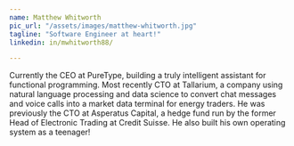 ```yaml
---
name: Matthew Whitworth
pic_url: "/assets/images/matthew-whitworth.jpg"
tagline: "Software Engineer at heart!"
linkedin: in/mwhitworth88/

---
```

Currently the CEO at PureType, building a truly intelligent assistant for functional programming. Most recently CTO at Tallarium, a company using natural language processing and data science to convert chat messages and voice calls into a market data terminal for energy traders. He was previously the CTO at Asperatus Capital, a hedge fund run by the former Head of Electronic Trading at Credit Suisse. He also built his own operating system as a teenager!